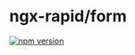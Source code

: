 # ngx-rapid/form

[![npm version](https://badge.fury.io/js/%40ngx-rapid%2Fcore.svg)](https://badge.fury.io/js/%40ngx-rapid%2Fform)